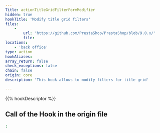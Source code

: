 ```yaml
---
Title: actionTitleGridFilterFormModifier
hidden: true
hookTitle: 'Modify title grid filters'
files:
    -
        url: 'https://github.com/PrestaShop/PrestaShop/blob/9.0.x/'
        file: 
locations:
    - 'back office'
type: action
hookAliases: 
array_return: false
check_exceptions: false
chain: false
origin: core
description: 'This hook allows to modify filters for title grid'

---
```


{{% hookDescriptor %}}

## Call of the Hook in the origin file

```php
;
```
